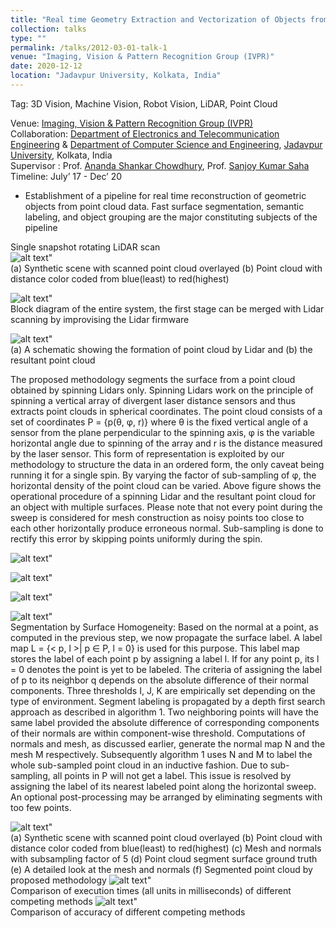 ```yaml
---
title: "Real time Geometry Extraction and Vectorization of Objects from Point-Cloud Data"
collection: talks
type: ""
permalink: /talks/2012-03-01-talk-1
venue: "Imaging, Vision & Pattern Recognition Group (IVPR)"
date: 2020-12-12
location: "Jadavpur University, Kolkata, India"
---
```

Tag: 3D Vision, Machine Vision, Robot Vision, LiDAR, Point Cloud

  
Venue: [Imaging, Vision & Pattern Recognition Group (IVPR)](https://sites.google.com/site/ivprgroup/home-page-ivpr?authuser=0) <br/>
Collaboration: [Department of Electronics and Telecommunication Engineering](http://www.jaduniv.edu.in/view_department.php?deptid=84) & [Department of Computer Science and Engineering](http://www.jaduniv.edu.in/view_department.php?deptid=59), [Jadavpur University](http://www.jaduniv.edu.in/), Kolkata, India <br/>
Supervisor : Prof. [Ananda Shankar Chowdhury](https://sites.google.com/site/anandachowdhury/), Prof. [Sanjoy Kumar Saha](https://scholar.google.co.in/citations?user=MVooqJUAAAAJ&hl=en) <br/>
Timeline: July’ 17 - Dec’ 20 <br/>
 * Establishment of a pipeline for real time reconstruction of geometric objects from point cloud data. Fast surface segmentation, semantic labeling, and object grouping are the major constituting subjects of the pipeline

Single snapshot rotating LiDAR scan  
  ![alt text](https://github.com/jasorsi13/jasorsi.github.io/blob/master/paper_img/1.PNG?raw=true)" <br/>
  (a) Synthetic scene with scanned point cloud overlayed (b) Point cloud with distance color coded from blue(least) to red(highest)
  
  ![alt text](https://github.com/jasorsi13/jasorsi.github.io/blob/master/paper_img/2a.PNG?raw=true)" <br/>
  Block diagram of the entire system, the first stage can be merged with Lidar scanning by improvising the Lidar firmware

  ![alt text](https://github.com/jasorsi13/jasorsi.github.io/blob/master/paper_img/3.PNG?raw=true)" <br/>
  (a) A schematic showing the formation of point cloud by Lidar and (b) the resultant point cloud
 
  The proposed methodology segments the surface from a point cloud obtained by spinning Lidars only. Spinning Lidars work on the principle of spinning a vertical array   of divergent laser distance sensors and thus extracts point clouds in spherical coordinates. The point cloud consists of a set of coordinates P = {p(θ, φ, r)} where   θ is the fixed vertical angle of a sensor from the plane perpendicular to the spinning axis, φ is the variable horizontal angle due to spinning of the array and r     is the distance measured by the laser sensor. This form of representation is exploited by our methodology to structure the data in an ordered form, the only caveat     being running it for a single spin. By varying the factor of sub-sampling of φ, the horizontal density of the point cloud can be varied. Above figure shows the         operational procedure of a spinning Lidar and the resultant point cloud for an object with multiple surfaces. Please note that not every point during the sweep is     considered for mesh construction as noisy points too close to each other horizontally produce erroneous normal. Sub-sampling is done to rectify this error by           skipping points uniformly during the spin.

  ![alt text](https://github.com/jasorsi13/jasorsi.github.io/blob/master/paper_img/4.PNG?raw=true)" <br/>
  
  ![alt text](https://github.com/jasorsi13/jasorsi.github.io/blob/master/paper_img/4aa.PNG?raw=true)" <br/>

  ![alt text](https://github.com/jasorsi13/jasorsi.github.io/blob/master/paper_img/4a.PNG?raw=true)" <br/>

  ![alt text](https://github.com/jasorsi13/jasorsi.github.io/blob/master/paper_img/5.PNG?raw=true)" <br/>
Segmentation by Surface Homogeneity: Based on the normal at a point, as computed in the previous step, we now propagate the surface label. A label map L = {< p, l >|   p ∈ P, l = 0} is used for this purpose. This label map stores the label of each point p by assigning a label l. If for any point p, its l = 0 denotes the point is yet to be labeled. The criteria of assigning the label of p to its neighbor q depends on the absolute difference of their normal components. Three thresholds I, J, K   are empirically set depending on the type of environment. Segment labeling is propagated by a depth first search approach as described in algorithm 1. Two neighboring points will have the same label provided the absolute difference of corresponding components of their normals are within component-wise threshold. Computations of normals and mesh, as discussed earlier, generate the normal map N and the mesh M respectively. Subsequently algorithm 1 uses N and M to label the whole sub-sampled point cloud in an inductive fashion. Due to sub-sampling, all points in P will not get a label. This issue is resolved by assigning the label of its nearest labeled point along the horizontal sweep. An optional post-processing may be arranged by eliminating segments with too few points. 

  ![alt text](https://github.com/jasorsi13/jasorsi.github.io/blob/master/paper_img/6.PNG?raw=true)" <br/>
  (a) Synthetic scene with scanned point cloud overlayed (b) Point cloud with distance color coded from blue(least) to red(highest) (c) Mesh and normals with             subsampling factor of 5 (d) Point cloud segment surface ground truth (e) A detailed look at the mesh and normals (f) Segmented point cloud by proposed methodology
  ![alt text](https://github.com/jasorsi13/jasorsi.github.io/blob/master/paper_img/7.PNG?raw=true)" <br/>
  Comparison of execution times (all units in milliseconds) of different competing methods
  ![alt text](https://github.com/jasorsi13/jasorsi.github.io/blob/master/paper_img/8.PNG?raw=true)" <br/>
  Comparison of accuracy of different competing methods


 





 
